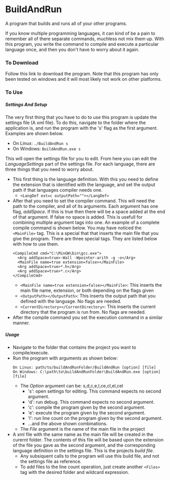 # BuildAndRun
A program that builds and runs all of your other programs.

If you know multiple programming languages, it can kind of be a pain to remember all of there separate commands, muchless not mix them up. With this program, you write the command to compile and execute a particular language once, and then you don't have to worry about it again.

### To Download
Follow this link to download the program. Note that this program has only been tested on windows and it will most likely not work on other platforms.

### To Use
##### Settings And Setup
The very first thing that you have to do to use this program is update the settings file (A xml file). To do this, navigate to the folder where the application is, and run the program with the 's' flag as the first argument. Examples are shown below.
* On Linux: ```./BuildAndRun s```
* On Windows: ```BuildAndRun.exe s```

This will open the settings file for you to edit. From here you can edit the *LanguageSettings* part of the settings file. For each language, there are three things that you need to worry about.
* This first thing is the language definition. With this you need to define the extension that is identified with the language, and set the output path if that languages compiler needs one.
  * ```<LangDef ext=c outputPath=""></LangDef>```
* After that you need to set the compiler command. This will need the path to the compiler, and all of its arguments. Each argument has one flag, *addSpace*. If this is true then there will be a space added at the end of that argument. If false no space is added. This is usefull for combining multiple argument tags into one. An example of a complete compile command is shown below. You may have noticed the ```<MainFile>``` tag. This is a special that that inserts the main file that you give the program. There are three special tags. They are listed below with how to use them.
  ```
  <CompileCmd cmd="C:\MinGW\bin\gcc.exe">
    <Arg addSpace=true>-Wall -Wpointer-arith -g -o</Arg>
    <MainFile name=true extension=false></MainFile>
    <Arg addSpace=true>*.h</Arg>
    <Arg addSpace=true>*.c</Arg>
  </CompileCmd>
  ```
   * ```<MainFile name=true extension=false></MainFile>```: This inserts the main file name, extension, or both depending on the flags given
   * ```<OutputPath></OutputPath>```: This inserts the output path that you defined with the language. No flags are needed.
   * ```<CurrentDirectory></CurrentDirectory>```: This inserts the current directory that the program is run from. No flags are needed.
 * After the compile command you set the execution command in a similar manner.
  
##### Usage
* Navigate to the folder that contains the project you want to compile/execute.
* Run the program with arguments as shown below: 
  ```
  On Linux: path/to/buildAndRunFolder/BuildAndRun [option] [file]
  On Windows: C:\path\to\buildAndRunFolder\BuildAndRun.exe [option] [file]
  ```
    * The *Option* argument can be: s,d,c,e,l,ce,cl,el,cel
      * 's': open settings for editing. This command expects no second argument.
      * 'd': run debug. This command expects no second argument.
      * 'c': compile the program given by the second argument.
      * 'e': execute the program given by the second argument.
      * 'l': run line count on the program given by the second argument.
      * ...and the above shown combinations.
    * The *File* argument is the name of the main file in the project
* A xml file with the same name as the main file will be created in the curernt folder. The contents of this file will be based upon the extension of the file you gave as the second argument, and the corresponding language definition in the settings file. This is the projects *build file*.
  * Any subsiquent calls to the program will use this build file, and not the settings file as reference.
  * To add files to the line count operation, just create another ```<Files>``` tag with the desired folder and wildcard expression.
